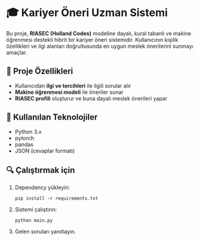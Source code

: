 # 🎓 Kariyer Öneri Uzman Sistemi

Bu proje, **RIASEC (Holland Codes)** modeline dayalı, kural tabanlı ve makine öğrenmesi destekli hibrit bir kariyer öneri sistemidir. Kullanıcının kişilik özellikleri ve ilgi alanları doğrultusunda en uygun meslek önerilerini sunmayı amaçlar.

## 🚀 Proje Özellikleri

- Kullanıcıdan **ilgi ve tercihleri** ile ilgili sorular alır
- **Makine öğrenmesi modeli** ile öneriler sunar
- **RIASEC profili** oluşturur ve buna dayalı meslek önerileri yapar

## 🧠 Kullanılan Teknolojiler

- Python 3.x
- pytorch
- pandas
- JSON (cevaplar formatı)

## 🔍 Çalıştırmak için

1. Dependency yükleyin:

   ```
   pip install -r requirements.txt
   ```

2. Sistemi çalıştırın:

   ```
   python main.py
   ```

3. Gelen soruları yanıtlayın.
